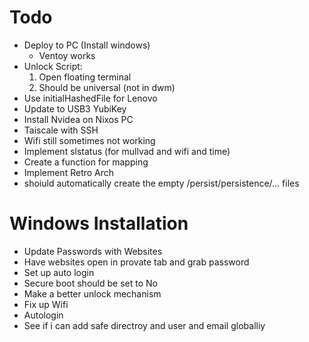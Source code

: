 # Todo 

- Deploy to PC (Install windows)
    * Ventoy works
- Unlock Script: 
    1. Open floating terminal 
    2. Should be universal (not in dwm)
- Use initialHashedFile for Lenovo
- Update to USB3 YubiKey
- Install Nvidea on Nixos PC
- Taiscale with SSH
- Wifi still sometimes not working
- Implement slstatus (for mullvad and wifi and time)
- Create a function for mapping
- Implement Retro Arch
- shoiuld automatically create the empty /persist/persistence/... files

# Windows Installation

- Update Passwords with Websites
- Have websites open in provate tab and grab password
- Set up auto login
- Secure boot should be set to No
- Make a better unlock mechanism
- Fix up Wifi
- Autologin
- See if i can add safe directroy and user and email globalliy
